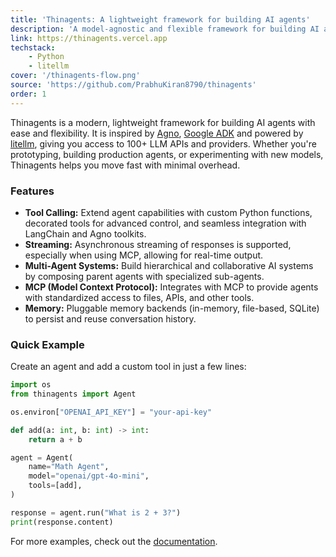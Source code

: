 ```yaml
---
title: 'Thinagents: A lightweight framework for building AI agents'
description: 'A model-agnostic and flexible framework for building AI agents, powered by litellm.'
link: https://thinagents.vercel.app
techstack:
    - Python
    - litellm
cover: '/thinagents-flow.png'
source: 'https://github.com/PrabhuKiran8790/thinagents'
order: 1
---
```


Thinagents is a modern, lightweight framework for building AI agents with ease and flexibility. It is inspired by [Agno](https://www.agno.com), [Google ADK](https://google.github.io/adk-docs/) and powered by [litellm](https://www.litellm.ai), giving you access to 100+ LLM APIs and providers. Whether you're prototyping, building production agents, or experimenting with new models, Thinagents helps you move fast with minimal overhead.

### Features

- **Tool Calling:** Extend agent capabilities with custom Python functions, decorated tools for advanced control, and seamless integration with LangChain and Agno toolkits.
- **Streaming:** Asynchronous streaming of responses is supported, especially when using MCP, allowing for real-time output.
- **Multi-Agent Systems:** Build hierarchical and collaborative AI systems by composing parent agents with specialized sub-agents.
- **MCP (Model Context Protocol):** Integrates with MCP to provide agents with standardized access to files, APIs, and other tools.
- **Memory:** Pluggable memory backends (in-memory, file-based, SQLite) to persist and reuse conversation history.

### Quick Example

Create an agent and add a custom tool in just a few lines:

```py title="example.py"
import os
from thinagents import Agent

os.environ["OPENAI_API_KEY"] = "your-api-key"

def add(a: int, b: int) -> int:
    return a + b

agent = Agent(
    name="Math Agent",
    model="openai/gpt-4o-mini",
    tools=[add],
)

response = agent.run("What is 2 + 3?")
print(response.content)
``` 

For more examples, check out the [documentation](https://thinagents.vercel.app/docs).